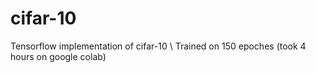# cifar-10
Tensorflow implementation of cifar-10 \\
Trained on 150 epoches (took 4 hours on google colab)

